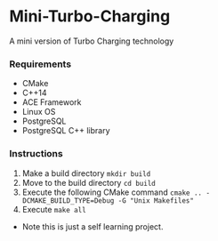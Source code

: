 # Mini-Turbo-Charging
A mini version of Turbo Charging technology

### Requirements
* CMake
* C++14
* ACE Framework
* Linux OS
* PostgreSQL
* PostgreSQL C++ library

### Instructions
1. Make a build directory `mkdir build`
2. Move to the build directory `cd build`
3. Execute the following CMake command `cmake .. -DCMAKE_BUILD_TYPE=Debug -G "Unix Makefiles"`
4. Execute `make all`

* Note this is just a self learning project.
